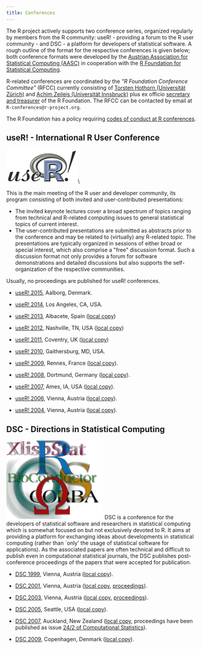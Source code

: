 ```yaml
---
title: Conferences
---
```


The R project actively supports two conference series, organized regularly by members from the R community: useR! - providing a forum to the R user community - and DSC - a platform for developers of statistical software. A rough outline of the format for the respective conferences is given below; both conference formats were developed by the [Austrian Association for Statistical Computing (AASC)](http://www.aasc.or.at/) in cooperation with the [R Foundation for Statistical Computing](http://www.R-project.org/foundation).

R-related conferences are coordinated by the *"R Foundation Conference Committee"* (RFCC) currently consisting of [Torsten Hothorn (Universität Zürich)](http://user.math.uzh.ch/hothorn/) and [Achim Zeileis (Universität Innsbruck)](http://statmath.wu.ac.at/~zeileis/) plus ex officio [secretary and treasurer](foundation/board.html) of the R Foundation. The RFCC can be contacted by email at `R-conferences@r-project.org`.

The R Foundation has a policy requiring [codes of conduct at R conferences](/behaviour.html).

## useR! - International R User Conference

![useR logo](useR.png)\ 

This is the main meeting of the R user and developer community, its program consisting of both invited and user-contributed presentations:

-   The invited keynote lectures cover a broad spectrum of topics ranging from technical and R-related computing issues to general statistical topics of current interest.
-   The user-contributed presentations are submitted as abstracts prior to the conference and may be related to (virtually) any R-related topic. The presentations are typically organized in sessions of either broad or special interest, which also comprise a "free" discussion format. Such a discussion format not only provides a forum for software demonstrations and detailed discussions but also supports the self-organization of the respective communities.

Usually, no proceedings are published for useR! conferences.

* [useR! 2015](http://www.R-project.org/useR-2015/), Aalborg, Denmark.

* [useR! 2014](http://www.R-project.org/useR-2014/), Los Angeles, CA, USA.

* [useR! 2013](http://www.R-project.org/useR-2013/), Albacete, Spain
  ([local copy](http://www.R-project.org/conferences/useR-2013))

* [useR! 2012](http://biostat.mc.vanderbilt.edu/UseR-2012), Nashville, TN, USA
  ([local copy](http://www.R-project.org/conferences/useR-2012))

* [useR! 2011](http://www.warwick.ac.uk/statsdept/useR-2011/), Coventry, UK
  ([local copy](http://www.R-project.org/conferences/useR-2011))
  
* [useR! 2010](http://www.R-project.org/conferences/useR-2010), Gaithersburg, MD, USA.

* [useR! 2009](http://math.agrocampus-ouest.fr/infoglueDeliverLive/evenements/useR2009), 
  Rennes, France ([local copy](http://www.R-project.org/conferences/useR-2009)).

* [useR! 2008](http://www.R-project.org/useR-2008/), Dortmund, Germany
  ([local copy](http://www.R-project.org/conferences/useR-2008)).

* [useR! 2007](http://user2007.org/), Ames, IA, USA
  ([local copy](http://www.R-project.org/conferences/useR-2007)).
  
* [useR! 2006](http://www.R-project.org/useR-2006/), Vienna, Austria
  ([local copy](http://www.R-project.org/conferences/useR-2006)).

* [useR! 2004](http://www.ci.tuwien.ac.at/Conferences/useR-2004), Vienna, Austria 
  ([local copy](http://www.R-project.org/conferences/useR-2004)).

## DSC - Directions in Statistical Computing

![DSC logo](dsc.png) DSC is a conference for the developers of statistical software and researchers in statistical computing which is somewhat focused on but not exclusively devoted to R. It aims at providing a platform for exchanging ideas about developments in statistical computing (rather than \`only' the usage of statistical software for applications). As the associated papers are often technical and difficult to publish even in computational statistical journals, the DSC publishes post-conference proceedings of the papers that were accepted for publication.
  
* [DSC 1999](http://www.ci.tuwien.ac.at/Conferences/DSC-1999), Vienna, Austria
  ([local copy](http://www.R-project.org/conferences/DSC-1999)).

* [DSC 2001](http://www.ci.tuwien.ac.at/Conferences/DSC-2001), Vienna, Austria
  ([local copy](http://www.R-project.org/conferences/DSC-2001), 
  [proceedings](http://www.R-project.org/conferences/DSC-2001/Proceedings/index.html)).

* [DSC 2003](http://www.ci.tuwien.ac.at/Conferences/DSC-2003), Vienna, Austria
  ([local copy](http://www.R-project.org/conferences/DSC-2003),
  [proceedings](http://www.R-project.org/conferences/DSC-2003/Proceedings/index.html)).

* [DSC 2005](http://depts.washington.edu/dsc2005), Seattle, USA 
  ([local copy](http://www.R-project.org/conferences/DSC-2005)).

* [DSC 2007](http://www.stat.auckland.ac.nz/dsc-2007/), Auckland, New Zealand
  ([local copy](http://www.R-project.org/conferences/DSC-2007), proceedings have 
  been published as issue 
  [24/2 of Computational Statistics](http://www.springerlink.com/content/0943-4062)).

* [DSC 2009](http://www.r-project.org/dsc-2009/), Copenhagen, Denmark 
  ([local copy](http://www.R-project.org/conferences/DSC-2009)).
